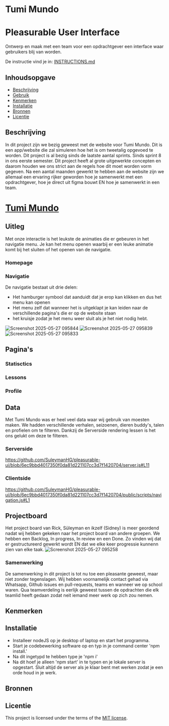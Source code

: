 # Tumi Mundo
# Pleasurable User Interface

Ontwerp en maak met een team voor een opdrachtgever een interface waar gebruikers blij van worden.

De instructie vind je in: [INSTRUCTIONS.md](https://github.com/fdnd-task/pleasurable-ui/blob/main/docs/INSTRUCTIONS.md)



## Inhoudsopgave
  * [Beschrijving](#beschrijving)
  * [Gebruik](#gebruik)
  * [Kenmerken](#kenmerken)
  * [Installatie](#installatie)
  * [Bronnen](#bronnen)
  * [Licentie](#licentie)

## Beschrijving
In dit project zijn we bezig geweest met de website voor Tumi Mundo. Dit is een app/website die zal simuleren hoe het is om tweetalig opgevoed te worden. Dit project is al bezig sinds de laatste aantal sprints. Sinds sprint 8 in ons eerste semester. Dit project heeft al grote uitgewerkte concepten en daarom houden we ons strict aan de regels hoe dit moet worden vorm gegeven. Na een aantal maanden gewerkt te hebben aan de website zijn we allemaal een ervaring rijker geworden hoe je samenwerkt met een opdrachtgever, hoe je direct uit figma bouwt EN hoe je samenwerkt in een team. 
<!-- Voeg een mooie poster visual toe 📸 -->
# [Tumi Mundo](https://pleasurable-ui-09ro.onrender.com/)

## Uitleg
Met onze interactie is het leukste de animaties die er gebeuren in het navigatie menu. Je kan het menu openen waarbij er een leuke animatie komt bij het sluiten of het openen van de navigatie. 

### Homepage

### Navigatie
De navigatie bestaat uit drie delen:
* Het hamburger symbool dat aanduidt dat je erop kan klikken en dus het menu kan openen
* Het menu zelf dat wanneer het is uitgeklapt je kan leiden naar de verschillende pagina's die er op de website staan
* het kruisje zodat je het menu weer sluit als je het niet nodig hebt.

![Screenshot 2025-05-27 095844](https://github.com/user-attachments/assets/94efd60d-668e-464c-b56f-a369abf2954f)
![Screenshot 2025-05-27 095839](https://github.com/user-attachments/assets/1905115d-f44e-4347-9f75-1b928b58ce57)
![Screenshot 2025-05-27 095833](https://github.com/user-attachments/assets/d650bb16-8600-493e-8d31-a6759a9d0dda)

## Pagina's

### Statisctics


### Lessons

### Profile


## Data
Met Tumi Mundo was er heel veel data waar wij gebruik van moesten maken. We hadden verschillende verhalen, seizoenen, dieren buddy's, talen en profielen om te filteren. Dankzij de Serverside rendering lessen is het ons gelukt om deze te filteren. 

### Serverside
https://github.com/SuleymanHG/pleasurable-ui/blob/6ec9bbd4017350f0da81d221107cc3d7f1420704/server.js#L11

### Clientside
https://github.com/SuleymanHG/pleasurable-ui/blob/6ec9bbd4017350f0da81d221107cc3d7f1420704/public/scripts/navigation.js#L1

## Projectboard
Het project board van Rick, Süleyman en ikzelf (Sidney) is meer geordend nadat wij hebben gekeken naar het project board van andere groepen. We hebben een Backlog, In progress, In review en een Done. Zo vinden wij dat er gestructureerd gewerkt wordt EN dat we elke keer progressie kunnenn zien van elke taak. 
![Screenshot 2025-05-27 095258](https://github.com/user-attachments/assets/410efdcd-3c59-4f7f-9a8b-27e225751fd4)


### Samenwerking
De samenwerking in dit project is tot nu toe een pleasante geweest, maar niet zonder tegenslagen. Wij hebben voornamelijk contact gehad via Whatsapp, Github issues en pull-requests, teams en wanneer we op school waren. Qua teamverdeling is eerlijk geweest tussen de opdrachten die elk teamlid heeft gedaan zodat neit iemand meer werk op zich zou nemen. 


## Kenmerken
<!-- Bij Kenmerken staat welke technieken zijn gebruikt en hoe. Wat is de HTML structuur? Wat zijn de belangrijkste dingen in CSS? Wat is er met JS gedaan en hoe? Misschien heb je iets met NodeJS gedaan, of heb je een framwork of library gebruikt? -->

## Installatie

* Installeer nodeJS op je desktop of laptop en start het programma.
* Start je codebewerking software op en typ in je command center 'npm install.'
* Na dit ingetypd te hebben type je 'npm i'
* Na dit hoef je alleen 'npm start' in te typen en je lokale server is opgestart. Sluit altijd de server als je klaar bent met werken zodat je een orde houd in je werk.
  
## Bronnen

## Licentie

This project is licensed under the terms of the [MIT license](./LICENSE).
